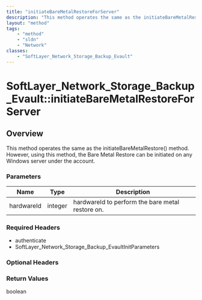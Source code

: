 ```yaml
---
title: "initiateBareMetalRestoreForServer"
description: "This method operates the same as the initiateBareMetalRestore() method.  However, using this method, the Bare Metal Rest... "
layout: "method"
tags:
    - "method"
    - "sldn"
    - "Network"
classes:
    - "SoftLayer_Network_Storage_Backup_Evault"
---
```

# SoftLayer_Network_Storage_Backup_Evault::initiateBareMetalRestoreForServer
## Overview 
This method operates the same as the initiateBareMetalRestore() method.  However, using this method, the Bare Metal Restore can be initiated on any Windows server under the account. 

### Parameters 
|Name | Type | Description |
| --- | --- | --- |
|hardwareId| integer| hardwareId to perform the bare metal restore on.|


### Required Headers
* authenticate
* SoftLayer_Network_Storage_Backup_EvaultInitParameters

### Optional Headers

### Return Values
boolean
